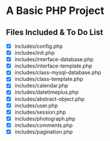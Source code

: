 # A Basic PHP Project

## Files Included & To Do List

- [x] includes/config.php
- [x] includes/init.php
- [x] includes/interface-database.php
- [x] includes/interface-template.php
- [x] includes/class-mysql-database.php
- [x] includes/class-template.php
- [x] includes/calendar.php
- [x] includes/datetimeplus.php
- [x] includes/abstract-object.php
- [x] includes/user.php
- [x] includes/session.php
- [x] includes/photograph.php
- [x] includes/comments.php
- [x] includes/pagination.php
